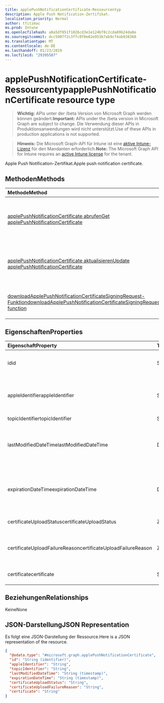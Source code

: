 ```yaml
---
title: applePushNotificationCertificate-Ressourcentyp
description: Apple Push Notification-Zertifikat.
localization_priority: Normal
author: tfitzmac
ms.prod: Intune
ms.openlocfilehash: a8a5df851f1826cd3e1e124bf8c2cda89b24da8e
ms.sourcegitcommit: dcc5907f2c3ffc0f0e82e953b7ab9cf4ab938360
ms.translationtype: MT
ms.contentlocale: de-DE
ms.lasthandoff: 01/23/2019
ms.locfileid: "29395587"
---
```

# <a name="applepushnotificationcertificate-resource-type"></a><span data-ttu-id="14fd9-103">applePushNotificationCertificate-Ressourcentyp</span><span class="sxs-lookup"><span data-stu-id="14fd9-103">applePushNotificationCertificate resource type</span></span>

> <span data-ttu-id="14fd9-104">**Wichtig:** APIs unter der /beta Version von Microsoft Graph werden können geändert.</span><span class="sxs-lookup"><span data-stu-id="14fd9-104">**Important:** APIs under the /beta version in Microsoft Graph are subject to change.</span></span> <span data-ttu-id="14fd9-105">Die Verwendung dieser APIs in Produktionsanwendungen wird nicht unterstützt.</span><span class="sxs-lookup"><span data-stu-id="14fd9-105">Use of these APIs in production applications is not supported.</span></span>

> <span data-ttu-id="14fd9-106">**Hinweis:** Die Microsoft Graph-API für Intune ist eine [aktive Intune-Lizenz](https://go.microsoft.com/fwlink/?linkid=839381) für den Mandanten erforderlich.</span><span class="sxs-lookup"><span data-stu-id="14fd9-106">**Note:** The Microsoft Graph API for Intune requires an [active Intune license](https://go.microsoft.com/fwlink/?linkid=839381) for the tenant.</span></span>

<span data-ttu-id="14fd9-107">Apple Push Notification-Zertifikat.</span><span class="sxs-lookup"><span data-stu-id="14fd9-107">Apple push notification certificate.</span></span>

## <a name="methods"></a><span data-ttu-id="14fd9-108">Methoden</span><span class="sxs-lookup"><span data-stu-id="14fd9-108">Methods</span></span>
|<span data-ttu-id="14fd9-109">Methode</span><span class="sxs-lookup"><span data-stu-id="14fd9-109">Method</span></span>|<span data-ttu-id="14fd9-110">Rückgabetyp</span><span class="sxs-lookup"><span data-stu-id="14fd9-110">Return Type</span></span>|<span data-ttu-id="14fd9-111">Beschreibung</span><span class="sxs-lookup"><span data-stu-id="14fd9-111">Description</span></span>|
|:---|:---|:---|
|[<span data-ttu-id="14fd9-112">applePushNotificationCertificate abrufen</span><span class="sxs-lookup"><span data-stu-id="14fd9-112">Get applePushNotificationCertificate</span></span>](../api/intune-devices-applepushnotificationcertificate-get.md)|[<span data-ttu-id="14fd9-113">applePushNotificationCertificate</span><span class="sxs-lookup"><span data-stu-id="14fd9-113">applePushNotificationCertificate</span></span>](../resources/intune-devices-applepushnotificationcertificate.md)|<span data-ttu-id="14fd9-114">Lesen von Eigenschaften und Beziehungen des [applePushNotificationCertificate](../resources/intune-devices-applepushnotificationcertificate.md)-Objekts.</span><span class="sxs-lookup"><span data-stu-id="14fd9-114">Read properties and relationships of the [applePushNotificationCertificate](../resources/intune-devices-applepushnotificationcertificate.md) object.</span></span>|
|[<span data-ttu-id="14fd9-115">applePushNotificationCertificate aktualisieren</span><span class="sxs-lookup"><span data-stu-id="14fd9-115">Update applePushNotificationCertificate</span></span>](../api/intune-devices-applepushnotificationcertificate-update.md)|[<span data-ttu-id="14fd9-116">applePushNotificationCertificate</span><span class="sxs-lookup"><span data-stu-id="14fd9-116">applePushNotificationCertificate</span></span>](../resources/intune-devices-applepushnotificationcertificate.md)|<span data-ttu-id="14fd9-117">Aktualisieren der Eigenschaften eines [applePushNotificationCertificate](../resources/intune-devices-applepushnotificationcertificate.md)-Objekts.</span><span class="sxs-lookup"><span data-stu-id="14fd9-117">Update the properties of a [applePushNotificationCertificate](../resources/intune-devices-applepushnotificationcertificate.md) object.</span></span>|
|[<span data-ttu-id="14fd9-118">downloadApplePushNotificationCertificateSigningRequest-Funktion</span><span class="sxs-lookup"><span data-stu-id="14fd9-118">downloadApplePushNotificationCertificateSigningRequest function</span></span>](../api/intune-devices-applepushnotificationcertificate-downloadapplepushnotificationcertificatesigningrequest.md)|<span data-ttu-id="14fd9-119">String</span><span class="sxs-lookup"><span data-stu-id="14fd9-119">String</span></span>|<span data-ttu-id="14fd9-120">Signieranforderung für Apple Push Notification-Zertifikat herunterladen</span><span class="sxs-lookup"><span data-stu-id="14fd9-120">Download Apple push notification certificate signing request</span></span>|

## <a name="properties"></a><span data-ttu-id="14fd9-121">Eigenschaften</span><span class="sxs-lookup"><span data-stu-id="14fd9-121">Properties</span></span>
|<span data-ttu-id="14fd9-122">Eigenschaft</span><span class="sxs-lookup"><span data-stu-id="14fd9-122">Property</span></span>|<span data-ttu-id="14fd9-123">Typ</span><span class="sxs-lookup"><span data-stu-id="14fd9-123">Type</span></span>|<span data-ttu-id="14fd9-124">Beschreibung</span><span class="sxs-lookup"><span data-stu-id="14fd9-124">Description</span></span>|
|:---|:---|:---|
|<span data-ttu-id="14fd9-125">id</span><span class="sxs-lookup"><span data-stu-id="14fd9-125">id</span></span>|<span data-ttu-id="14fd9-126">String</span><span class="sxs-lookup"><span data-stu-id="14fd9-126">String</span></span>|<span data-ttu-id="14fd9-127">Eindeutiger Bezeichner für das Zertifikat</span><span class="sxs-lookup"><span data-stu-id="14fd9-127">Unique Identifier for the certificate</span></span>|
|<span data-ttu-id="14fd9-128">appleIdentifier</span><span class="sxs-lookup"><span data-stu-id="14fd9-128">appleIdentifier</span></span>|<span data-ttu-id="14fd9-129">String</span><span class="sxs-lookup"><span data-stu-id="14fd9-129">String</span></span>|<span data-ttu-id="14fd9-130">Apple-ID des Kontos, mit dem das MDM-Push-Zertifikat erstellt wurde</span><span class="sxs-lookup"><span data-stu-id="14fd9-130">Apple Id of the account used to create the MDM push certificate.</span></span>|
|<span data-ttu-id="14fd9-131">topicIdentifier</span><span class="sxs-lookup"><span data-stu-id="14fd9-131">topicIdentifier</span></span>|<span data-ttu-id="14fd9-132">String</span><span class="sxs-lookup"><span data-stu-id="14fd9-132">String</span></span>|<span data-ttu-id="14fd9-133">Thema-ID</span><span class="sxs-lookup"><span data-stu-id="14fd9-133">Topic Id.</span></span>|
|<span data-ttu-id="14fd9-134">lastModifiedDateTime</span><span class="sxs-lookup"><span data-stu-id="14fd9-134">lastModifiedDateTime</span></span>|<span data-ttu-id="14fd9-135">DateTimeOffset</span><span class="sxs-lookup"><span data-stu-id="14fd9-135">DateTimeOffset</span></span>|<span data-ttu-id="14fd9-136">Datum und Uhrzeit der letzten Änderung des Apple Push Notification-Zertifikats</span><span class="sxs-lookup"><span data-stu-id="14fd9-136">Last modified date and time for Apple push notification certificate.</span></span>|
|<span data-ttu-id="14fd9-137">expirationDateTime</span><span class="sxs-lookup"><span data-stu-id="14fd9-137">expirationDateTime</span></span>|<span data-ttu-id="14fd9-138">DateTimeOffset</span><span class="sxs-lookup"><span data-stu-id="14fd9-138">DateTimeOffset</span></span>|<span data-ttu-id="14fd9-139">Datum und Uhrzeit des Ablaufs des Apple Push Notification-Zertifikats</span><span class="sxs-lookup"><span data-stu-id="14fd9-139">The expiration date and time for Apple push notification certificate.</span></span>|
|<span data-ttu-id="14fd9-140">certificateUploadStatus</span><span class="sxs-lookup"><span data-stu-id="14fd9-140">certificateUploadStatus</span></span>|<span data-ttu-id="14fd9-141">Zeichenfolge</span><span class="sxs-lookup"><span data-stu-id="14fd9-141">String</span></span>|<span data-ttu-id="14fd9-142">Der Status des Zertifikats hochladen.</span><span class="sxs-lookup"><span data-stu-id="14fd9-142">The certificate upload status.</span></span>|
|<span data-ttu-id="14fd9-143">certificateUploadFailureReason</span><span class="sxs-lookup"><span data-stu-id="14fd9-143">certificateUploadFailureReason</span></span>|<span data-ttu-id="14fd9-144">Zeichenfolge</span><span class="sxs-lookup"><span data-stu-id="14fd9-144">String</span></span>|<span data-ttu-id="14fd9-145">Der Grund dafür ist das Zertifikat Upload ist fehlgeschlagen.</span><span class="sxs-lookup"><span data-stu-id="14fd9-145">The reason the certificate upload failed.</span></span>|
|<span data-ttu-id="14fd9-146">certificate</span><span class="sxs-lookup"><span data-stu-id="14fd9-146">certificate</span></span>|<span data-ttu-id="14fd9-147">String</span><span class="sxs-lookup"><span data-stu-id="14fd9-147">String</span></span>|<span data-ttu-id="14fd9-148">Noch nicht dokumentiert.</span><span class="sxs-lookup"><span data-stu-id="14fd9-148">Not yet documented</span></span>|

## <a name="relationships"></a><span data-ttu-id="14fd9-149">Beziehungen</span><span class="sxs-lookup"><span data-stu-id="14fd9-149">Relationships</span></span>
<span data-ttu-id="14fd9-150">Keine</span><span class="sxs-lookup"><span data-stu-id="14fd9-150">None</span></span>

## <a name="json-representation"></a><span data-ttu-id="14fd9-151">JSON-Darstellung</span><span class="sxs-lookup"><span data-stu-id="14fd9-151">JSON Representation</span></span>
<span data-ttu-id="14fd9-152">Es folgt eine JSON-Darstellung der Ressource.</span><span class="sxs-lookup"><span data-stu-id="14fd9-152">Here is a JSON representation of the resource.</span></span>
<!-- {
  "blockType": "resource",
  "keyProperty": "id",
  "@odata.type": "microsoft.graph.applePushNotificationCertificate"
}
-->
``` json
{
  "@odata.type": "#microsoft.graph.applePushNotificationCertificate",
  "id": "String (identifier)",
  "appleIdentifier": "String",
  "topicIdentifier": "String",
  "lastModifiedDateTime": "String (timestamp)",
  "expirationDateTime": "String (timestamp)",
  "certificateUploadStatus": "String",
  "certificateUploadFailureReason": "String",
  "certificate": "String"
}
```




